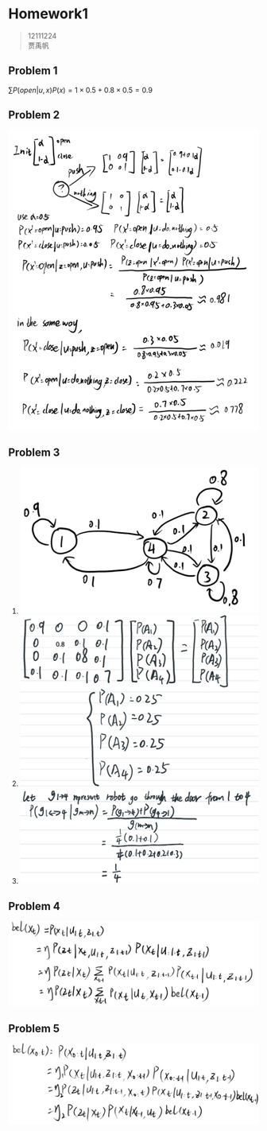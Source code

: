 # Homework1

>12111224  
>贾禹帆

## Problem 1

$\sum P(open|u,x)P(x)=1\times0.5+0.8\times0.5=0.9$

## Problem 2

![1](img/1.jpg)

## Problem 3

1. ![2](img/2.png)
1. ![5](img/5.png)
1. ![6](img/6.png)

## Problem 4

![3](img/3.png)

## Problem 5

![4](img/4.png)
